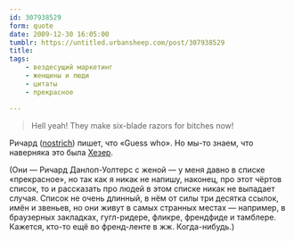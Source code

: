 ```yaml
---
id: 307938529
form: quote
date: 2009-12-30 16:05:00
tumblr: https://untitled.urbansheep.com/post/307938529
title: 
tags:
    - вездесущий маркетинг
    - женщины и люди
    - цитаты
    - прекрасное

---
```


<blockquote>
Hell yeah! They make six-blade razors for bitches now!
</blockquote>

<p>Ричард (<a href="http://tumblr.quisby.net/" class="tumblr_blog">nostrich</a>) пишет, что «Guess who». Но мы-то знаем, что наверняка это была <a href="http://tumblr.quisby.net/post/201301721">Хезер</a>.</p>

<p>(Они — Ричард Данлоп-Уолтерс с женой — у меня давно в списке «прекрасное», но так как я никак не напишу, наконец, про этот чёртов список, то и рассказать про людей в этом списке никак не выпадает случая. Список не очень длинный, в нём от силы три десятка ссылок, имён и звеньев, но они живут в самых странных местах — например, в браузерных закладках, гугл-ридере, фликре, френдфиде и тамблере. Кажется, кто-то ещё во френд-ленте в жж. Когда-нибудь.)</p>
